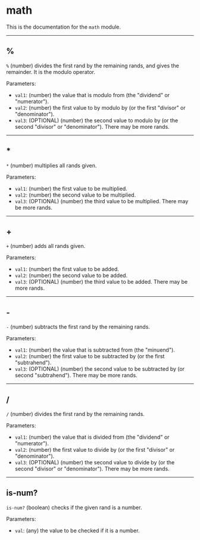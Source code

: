 <!--
NOTE: This documentation is generated automatically!
Rather than editing this file, please update the associated file in stdlib!
Thanks, and have a good day!
-->
# math
This is the documentation for the `math` module.

---
## %
`%` (number) divides the first rand by the remaining rands, and gives the remainder. It is the modulo operator.

Parameters:
* `val1`: (number) the value that is modulo from (the "dividend" or "numerator").
* `val2`: (number) the first value to by modulo by (or the first "divisor" or "denominator").
* `val3`: (OPTIONAL) (number) the second value to modulo by (or the second "divisor" or "denominator"). There may be more rands.

---
## *
`*` (number) multiplies all rands given.

Parameters:
* `val1`: (number) the first value to be multiplied.
* `val2`: (number) the second value to be multiplied.
* `val3`: (OPTIONAL) (number) the third value to be multiplied. There may be more rands.

---
## +
`+` (number) adds all rands given.

Parameters:
* `val1`: (number) the first value to be added.
* `val2`: (number) the second value to be added.
* `val3`: (OPTIONAL) (number) the third value to be added. There may be more rands.

---
## -
`-` (number) subtracts the first rand by the remaining rands.

Parameters:
* `val1`: (number) the value that is subtracted from (the "minuend").
* `val2`: (number) the first value to be subtracted by (or the first "subtrahend").
* `val3`: (OPTIONAL) (number) the second value to be subtracted by (or second "subtrahend"). There may be more rands.

---
## /
`/` (number) divides the first rand by the remaining rands.

Parameters:
* `val1`: (number) the value that is divided from (the "dividend" or "numerator").
* `val2`: (number) the first value to divide by (or the first "divisor" or "denominator").
* `val3`: (OPTIONAL) (number) the second value to divide by (or the second "divisor" or "denominator"). There may be more rands.

---
## is-num?
`is-num?` (boolean) checks if the given rand is a number.

Parameters:
* `val`: (any) the value to be checked if it is a number.

